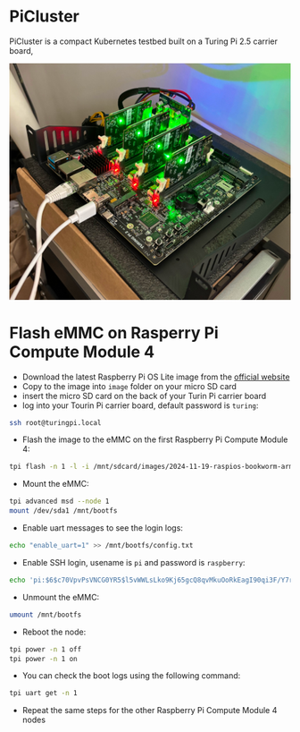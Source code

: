 # PiCluster
PiCluster is a compact Kubernetes testbed built on a Turing Pi 2.5 carrier board,

![Turing Pi Board](images/turing-pi-board.jpg)

# Flash eMMC on Rasperry Pi Compute Module 4
* Download the latest Raspberry Pi OS Lite image from the [official website](https://www.raspberrypi.com/software/operating-systems/#raspberry-pi-os-64-bit)
* Copy to the image into `image` folder on your micro SD card
* insert the micro SD card on the back of your Turin Pi carrier board
* log into your Tourin Pi carrier board, default password is `turing`:
```bash
ssh root@turingpi.local
```
* Flash the image to the eMMC on the first Raspberry Pi Compute Module 4:
```bash
tpi flash -n 1 -l -i /mnt/sdcard/images/2024-11-19-raspios-bookworm-arm64-lite.img
```
* Mount the eMMC:
```bash
tpi advanced msd --node 1
mount /dev/sda1 /mnt/bootfs
```
* Enable uart messages to see the login logs:
```bash
echo "enable_uart=1" >> /mnt/bootfs/config.txt
```
* Enable SSH login, usename is `pi` and password is `raspberry`:
```bash
echo 'pi:$6$c70VpvPsVNCG0YR5$l5vWWLsLko9Kj65gcQ8qvMkuOoRkEagI90qi3F/Y7rm8eNYZHW8CY6BOIKwMH7a3YYzZYL90zf304cAHLFaZE0' > /mnt/bootfs/userconf
```
* Unmount the eMMC:
```bash
umount /mnt/bootfs
```
* Reboot the node:
```bash
tpi power -n 1 off
tpi power -n 1 on
```
* You can check the boot logs using the following command:
```bash
tpi uart get -n 1
```
* Repeat the same steps for the other Raspberry Pi Compute Module 4 nodes
